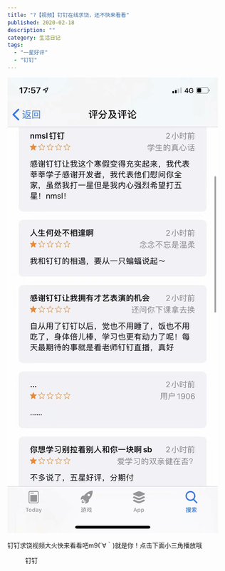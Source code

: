 ```yaml
---
title: "?【视频】钉钉在线求饶，还不快来看看"
published: 2020-02-18
description: ""
category: 生活日记
tags: 
  - "一星好评"
  - "钉钉"
---
```


![](assets/e334900d5d4b257.jpeg)

钉钉求饶视频大火快来看看吧m9(´∀｀)就是你！点击下面小三角播放哦

<figure>

<figcaption>

钉钉  


</figcaption>



</figure>
